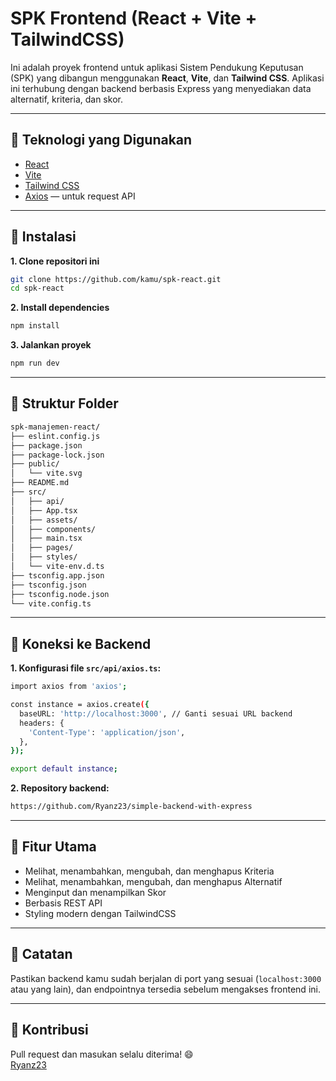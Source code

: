 # SPK Frontend (React + Vite + TailwindCSS)

Ini adalah proyek frontend untuk aplikasi Sistem Pendukung Keputusan (SPK) yang dibangun menggunakan **React**, **Vite**, dan **Tailwind CSS**. Aplikasi ini terhubung dengan backend berbasis Express yang menyediakan data alternatif, kriteria, dan skor.

---

## 🔧 Teknologi yang Digunakan

- [React](https://reactjs.org/)
- [Vite](https://vitejs.dev/)
- [Tailwind CSS](https://tailwindcss.com/)
- [Axios](https://axios-http.com/) — untuk request API

---

## 🚀 Instalasi

**1. Clone repositori ini**

```bash
git clone https://github.com/kamu/spk-react.git
cd spk-react
```

**2. Install dependencies**

```bash
npm install
```

**3. Jalankan proyek**
```bash
npm run dev
```

---

## 🧪 Struktur Folder

```bash
spk-manajemen-react/
├── eslint.config.js
├── package.json
├── package-lock.json
├── public/
│   └── vite.svg
├── README.md
├── src/
│   ├── api/
│   ├── App.tsx
│   ├── assets/
│   ├── components/
│   ├── main.tsx
│   ├── pages/
│   ├── styles/
│   └── vite-env.d.ts
├── tsconfig.app.json
├── tsconfig.json
├── tsconfig.node.json
└── vite.config.ts
```

---

## 🔗 Koneksi ke Backend

**1. Konfigurasi file `src/api/axios.ts`:**

```bash
import axios from 'axios';

const instance = axios.create({
  baseURL: 'http://localhost:3000', // Ganti sesuai URL backend
  headers: {
    'Content-Type': 'application/json',
  },
});

export default instance;
```

**2. Repository backend:**

```bash
https://github.com/Ryanz23/simple-backend-with-express
```

---

## 📄 Fitur Utama

- Melihat, menambahkan, mengubah, dan menghapus Kriteria
- Melihat, menambahkan, mengubah, dan menghapus Alternatif
- Menginput dan menampilkan Skor
- Berbasis REST API
- Styling modern dengan TailwindCSS

---

## 📍 Catatan

Pastikan backend kamu sudah berjalan di port yang sesuai (`localhost:3000` atau yang lain), dan endpointnya tersedia sebelum mengakses frontend ini.

---

## 🙌 Kontribusi

Pull request dan masukan selalu diterima! 😄  
[Ryanz23](https://github.com/Ryanz23)